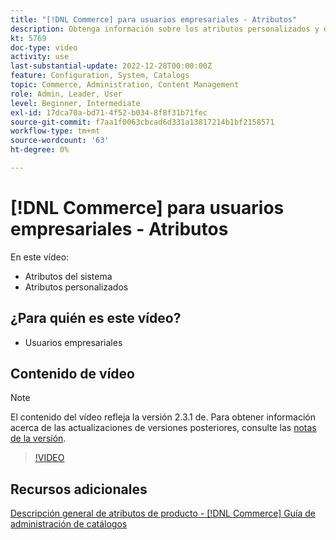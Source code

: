 ```yaml
---
title: "[!DNL Commerce] para usuarios empresariales - Atributos"
description: Obtenga información sobre los atributos personalizados y del sistema para los productos de.
kt: 5769
doc-type: video
activity: use
last-substantial-update: 2022-12-28T00:00:00Z
feature: Configuration, System, Catalogs
topic: Commerce, Administration, Content Management
role: Admin, Leader, User
level: Beginner, Intermediate
exl-id: 17dca70a-bd71-4f52-b034-8f8f31b71fec
source-git-commit: f7aa1f0063cbcad6d331a13817214b1bf2158571
workflow-type: tm+mt
source-wordcount: '63'
ht-degree: 0%

---
```


# [!DNL Commerce] para usuarios empresariales - Atributos

En este vídeo:

- Atributos del sistema
- Atributos personalizados

## ¿Para quién es este vídeo?

- Usuarios empresariales

## Contenido de vídeo

>[!NOTE]
>
>El contenido del vídeo refleja la versión 2.3.1 de. Para obtener información acerca de las actualizaciones de versiones posteriores, consulte las [notas de la versión](https://experienceleague.adobe.com/docs/commerce-operations/release/notes/overview.html?lang=es).

>[!VIDEO](https://video.tv.adobe.com/v/35954?quality=12&learn=on)

## Recursos adicionales

[Descripción general de atributos de producto - [!DNL Commerce] Guía de administración de catálogos](https://experienceleague.adobe.com/docs/commerce-admin/catalog/product-attributes/product-attributes.html?lang=es)
